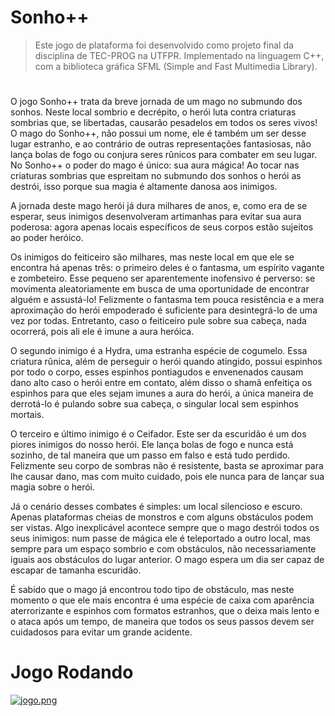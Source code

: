 # Sonho++
>Este jogo de plataforma foi desenvolvido como projeto final da disciplina de TEC-PROG na UTFPR. Implementado na linguagem C++, com a biblioteca gráfica SFML (Simple and Fast Multimedia Library).
 
 # 
  
 O jogo Sonho++ trata da breve jornada de um mago no submundo dos sonhos. Neste local sombrio e decrépito, o herói luta contra criaturas sombrias que, se libertadas, causarão pesadelos em todos os seres vivos! O mago do Sonho++, não possui um nome, ele é também um ser desse lugar estranho, e ao contrário de outras representações fantasiosas, não lança bolas de fogo ou conjura seres rûnicos para combater em seu lugar. No Sonho++ o poder do mago é único: sua aura mágica! Ao tocar nas criaturas sombrias que espreitam no submundo dos sonhos o herói as destrói, isso porque sua magia é altamente danosa aos inimigos.
 
A jornada deste mago herói já dura milhares de anos, e, como era de se esperar, seus inimigos desenvolveram artimanhas para evitar sua aura poderosa: agora apenas locais específicos de seus corpos estão sujeitos ao poder heróico.

Os inimigos do feiticeiro são milhares, mas neste local em que ele se encontra há apenas três: o primeiro deles é o fantasma, um espírito vagante e zombeteiro. Esse pequeno ser aparentemente inofensivo é perverso: se movimenta aleatoriamente em busca de uma oportunidade de encontrar alguém e assustá-lo! Felizmente o fantasma tem pouca resistência e a mera aproximação do herói empoderado é suficiente para desintegrá-lo de uma vez por todas. Entretanto, caso o feiticeiro pule sobre sua cabeça, nada ocorrerá, pois ali ele é imune a aura heróica.

O segundo inimigo é a Hydra, uma estranha espécie de cogumelo. Essa criatura rûnica, além de perseguir o herói quando atingido, possui espinhos por todo o corpo, esses espinhos pontiagudos e envenenados causam dano alto caso o herói entre em contato, além disso o shamã enfeitiça os espinhos para que eles sejam imunes a aura do herói, a única maneira de derrotá-lo é pulando sobre sua cabeça, o singular local sem espinhos mortais.

O terceiro e último inimigo é o Ceifador. Este ser da escuridão é um dos piores inimigos do nosso herói. Ele lança bolas de fogo e nunca está sozinho, de tal maneira que um passo em falso e está tudo perdido. Felizmente seu corpo de sombras não é resistente, basta se aproximar para lhe causar dano, mas com muito cuidado, pois ele nunca para de lançar sua magia sobre o herói.

Já o cenário desses combates é simples: um local silencioso e escuro. Apenas plataformas cheias de monstros e com alguns obstáculos podem ser vistas. Algo inexplicável acontece sempre que o mago destrói todos os seus inimigos: num passe de mágica ele é teleportado a outro local, mas sempre para um espaço sombrio e com obstáculos, não necessariamente iguais aos obstáculos do lugar anterior. O mago espera um dia ser capaz de escapar de tamanha escuridão.

É sabido que o mago já encontrou todo tipo de obstáculo, mas neste momento o que ele mais encontra é uma espécie de caixa com aparência aterrorizante e espinhos com formatos estranhos, que o deixa mais lento e o ataca após um tempo, de maneira que todos os seus passos devem ser cuidadosos para evitar um grande acidente.


# Jogo Rodando

[![jogo.png](https://i.postimg.cc/D0tp28c9/jogo.png)](https://postimg.cc/YLzzR2ZR)

 
 
